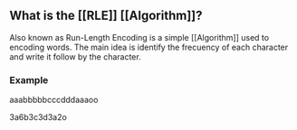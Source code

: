 ## What is the [[RLE]] [[Algorithm]]?

Also known as Run-Length Encoding is a simple [[Algorithm]] used to encoding words. The main idea is identify the frecuency of each character and write it follow by the character.

### Example

aaabbbbbcccdddaaaoo

3a6b3c3d3a2o
